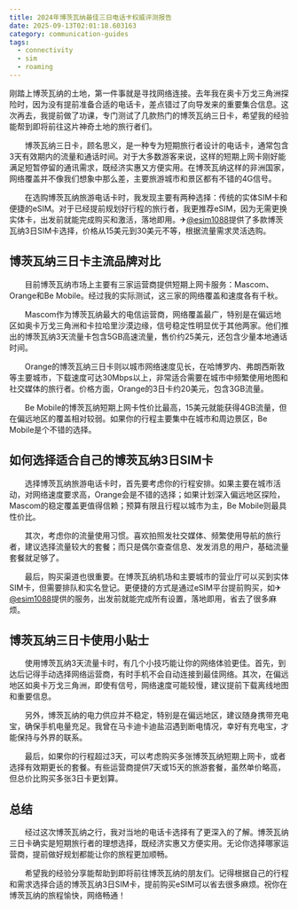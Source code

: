 ```yaml
---
title: 2024年博茨瓦纳最佳三日电话卡权威评测报告
date: 2025-09-13T02:01:18.603163
category: communication-guides
tags:
  - connectivity
  - sim
  - roaming
---
```


刚踏上博茨瓦纳的土地，第一件事就是寻找网络连接。去年我在奥卡万戈三角洲探险时，因为没有提前准备合适的电话卡，差点错过了向导发来的重要集合信息。这次再去，我提前做了功课，专门测试了几款热门的博茨瓦纳三日卡，希望我的经验能帮到即将前往这片神奇土地的旅行者们。

　　博茨瓦纳三日卡，顾名思义，是一种专为短期旅行者设计的电话卡，通常包含3天有效期内的流量和通话时间。对于大多数游客来说，这样的短期上网卡刚好能满足短暂停留的通讯需求，既经济实惠又方便实用。在博茨瓦纳这样的非洲国家，网络覆盖并不像我们想象中那么差，主要旅游城市和景区都有不错的4G信号。

　　在选购博茨瓦纳旅游电话卡时，我发现主要有两种选择：传统的实体SIM卡和便捷的eSIM。对于已经提前规划好行程的旅行者，我更推荐eSIM，因为无需更换实体卡，出发前就能完成购买和激活，落地即用。✈[@esim1088](https://t.me/s/esim1088)提供了多款博茨瓦纳3日SIM卡选择，价格从15美元到30美元不等，根据流量需求灵活选购。

## 博茨瓦纳三日卡主流品牌对比

　　目前博茨瓦纳市场上主要有三家运营商提供短期上网卡服务：Mascom、Orange和Be Mobile。经过我的实际测试，这三家的网络覆盖和速度各有千秋。

　　Mascom作为博茨瓦纳最大的电信运营商，网络覆盖最广，特别是在偏远地区如奥卡万戈三角洲和卡拉哈里沙漠边缘，信号稳定性明显优于其他两家。他们推出的博茨瓦纳3天流量卡包含5GB高速流量，售价约25美元，还包含少量本地通话时间。

　　Orange的博茨瓦纳三日卡则以城市网络速度见长，在哈博罗内、弗朗西斯敦等主要城市，下载速度可达30Mbps以上，非常适合需要在城市中频繁使用地图和社交媒体的旅行者。价格方面，Orange的3日卡约20美元，包含3GB流量。

　　Be Mobile的博茨瓦纳短期上网卡性价比最高，15美元就能获得4GB流量，但在偏远地区的覆盖相对较弱。如果你的行程主要集中在城市和周边景区，Be Mobile是个不错的选择。

## 如何选择适合自己的博茨瓦纳3日SIM卡

　　选择博茨瓦纳旅游电话卡时，首先要考虑你的行程安排。如果主要在城市活动，对网络速度要求高，Orange会是不错的选择；如果计划深入偏远地区探险，Mascom的稳定覆盖更值得信赖；预算有限且行程以城市为主，Be Mobile则最具性价比。

　　其次，考虑你的流量使用习惯。喜欢拍照发社交媒体、频繁使用导航的旅行者，建议选择流量较大的套餐；而只是偶尔查查信息、发发消息的用户，基础流量套餐就足够了。

　　最后，购买渠道也很重要。在博茨瓦纳机场和主要城市的营业厅可以买到实体SIM卡，但需要排队和实名登记。更便捷的方式是通过eSIM平台提前购买，如✈[@esim1088](https://t.me/s/esim1088)提供的服务，出发前就能完成所有设置，落地即用，省去了很多麻烦。

## 博茨瓦纳三日卡使用小贴士

　　使用博茨瓦纳3天流量卡时，有几个小技巧能让你的网络体验更佳。首先，到达后记得手动选择网络运营商，有时手机不会自动连接到最佳网络。其次，在偏远地区如奥卡万戈三角洲，即使有信号，网络速度可能较慢，建议提前下载离线地图和重要信息。

　　另外，博茨瓦纳的电力供应并不稳定，特别是在偏远地区，建议随身携带充电宝，确保手机电量充足。我曾在马卡迪卡迪盐沼遇到断电情况，幸好有充电宝，才能保持与外界的联系。

　　最后，如果你的行程超过3天，可以考虑购买多张博茨瓦纳短期上网卡，或者选择有效期更长的套餐。有些运营商提供7天或15天的旅游套餐，虽然单价略高，但总价比购买多张3日卡更划算。

## 总结

　　经过这次博茨瓦纳之行，我对当地的电话卡选择有了更深入的了解。博茨瓦纳三日卡确实是短期旅行者的理想选择，既经济实惠又方便实用。无论你选择哪家运营商，提前做好规划都能让你的旅程更加顺畅。

　　希望我的经验分享能帮助到即将前往博茨瓦纳的朋友们。记得根据自己的行程和需求选择合适的博茨瓦纳3日SIM卡，提前购买eSIM可以省去很多麻烦。祝你在博茨瓦纳的旅程愉快，网络畅通！